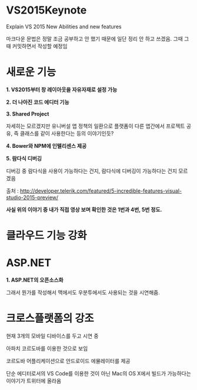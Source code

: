 # VS2015Keynote
Explain VS 2015 New Abilities and new features

마크다운 문법은 정말 조금 공부하고 안 했기 때문에 일단 정리 안 하고 쓰겠음.
그때 그때 커밋하면서 작성할 예정임

# 새로운 기능
**1. VS2015부터 창 레이아웃을 자유자재로 설정 가능**

**2. 더 나아진 코드 에디터 기능**

**3. Shared Project**

  자세히는 모르겠지만 유니버설 앱 정책의 일환으로 플랫폼이 다른 앱간에서
  프로젝트 공유, 즉 클래스를 같이 사용한다는 등의 이야기인듯?

**4. Bower와 NPM에 인텔리센스 제공**

**5. 람다식 디버깅**

  디버깅 중 람다식을 사용이 가능하다는 건지, 람다식에 디버깅이 가능하다는 건지 모르겠음


출처 :
 http://developer.telerik.com/featured/5-incredible-features-visual-studio-2015-preview/


**사실 위의 이야기 중 내가 직접 영상 보며 확인한 것은 1번과 4번, 5번 정도.**


# 클라우드 기능 강화

# ASP.NET

**1. ASP.NET의 오픈소스화**

  그래서 뭔가를 작성해서 맥에서도 우분투에서도 사용되는 것을 시연해줌.

# 크로스플랫폼의 강조

현재 3개의 모바일 디바이스를 두고 시연 중

아파치 코르도바를 이용한 것으로 보임

코르도바 어플리케이션으로 안드로이드 에뮬레이터를 제공

단순 에디터로서의 VS Code를 이용한 것이 아닌 Mac의 OS X에서 빌드가 가능하다는
이야기가 트위터에 올라옴 
